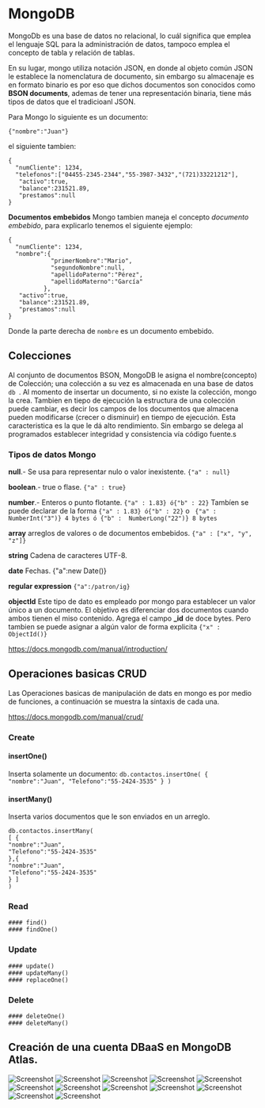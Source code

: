 # MongoDB
MongoDb es una base de datos no relacional, lo cuál significa que emplea el lenguaje SQL para la administración de datos, tampoco emplea el concepto de tabla y relación de tablas.

En su lugar, mongo utiliza notación JSON, en donde al objeto común JSON le establece la nomenclatura de documento, sin embargo su almacenaje es en formato binario es por eso que dichos documentos son conocidos como **BSON documents**, ademas de tener una representación binaria, tiene más tipos de datos que el tradicioanl JSON.

Para Mongo lo siguiente es un documento:


```
{"nombre":"Juan"}
```

el siguiente tambien:
```
{
  "numCliente": 1234,
  "telefonos":["04455-2345-2344","55-3987-3432","(721)33221212"],
   "activo":true,
   "balance":231521.89,
   "prestamos":null
}
```

**Documentos embebidos**
Mongo tambien maneja el concepto *documento embebido*, para explicarlo tenemos el siguiente ejemplo:
```
{
  "numCliente": 1234,
  "nombre":{
            "primerNombre":"Mario",
            "segundoNombre":null,
            "apellidoPaterno":"Pérez",
            "apellidoMaterno":"García"
          },
   "activo":true,
   "balance":231521.89,
   "prestamos":null
}
```
Donde la parte derecha de ``` nombre ``` es un documento embebido.

## Colecciones
Al conjunto de documentos BSON, MongoDB le asigna el nombre(concepto) de Colección; una colección a su vez es almacenada en una base de datos ```db ```.
Al momento de insertar un documento, si no existe la colección, mongo la crea. Tambien en tiepo de ejecución la estructura de una colección puede cambiar, es decir los campos de los documentos que almacena pueden modificarse (crecer o disminuir) en tiempo de ejecución. Esta caracteristica es la que le dá alto rendimiento. Sin embargo se delega al programados establecer integridad y consistencia vía código fuente.s


### Tipos de datos Mongo
**null**.- Se usa para representar nulo o valor inexistente. ``` {"a" : null} ```

**boolean**.- true o flase. ``` {"a" : true} ```

**number**.- Enteros o punto flotante. ``` {"a" : 1.83} ó{"b" : 22} ```
Tambíen se puede declarar de la forma ``` {"a" : 1.83} ó{"b" : 22} ``` o ``` {"a" : NumberInt("3")} 4 bytes ó {"b" :  NumberLong("22")} 8 bytes```

**array** arreglos de valores o de documentos embebidos. ``` {"a" : ["x", "y", "z"]} ```

**string** Cadena de caracteres UTF-8.

**date** Fechas. {"a":new Date()}

**regular expression** ``` {"a":/patron/ig} ```

**objectId** Este tipo de dato es empleado por mongo para establecer un valor único a un documento. El objetivo es diferenciar dos documentos cuando  ambos tienen el miso contenido. Agrega el campo **_id** de doce bytes.
Pero tambien se puede asignar  a algún valor de forma explicita ``` {"x" : ObjectId()} ```

https://docs.mongodb.com/manual/introduction/

## Operaciones basicas CRUD
Las Operaciones basicas de manipulación de dats en mongo es por medio de funciones, a continuación se muestra la sintaxis de cada una.

https://docs.mongodb.com/manual/crud/
  ### Create

  #### insertOne()
  Inserta solamente un documento:
      ```
      db.contactos.insertOne(
      {
      "nombre":"Juan",
      "Telefono":"55-2424-3535"
      }
      )
      ```

  #### insertMany()
  Inserta varios documentos que le son enviados en un arreglo.
  ```
  db.contactos.insertMany(
  [ {
  "nombre":"Juan",
  "Telefono":"55-2424-3535"
  },{
  "nombre":"Juan",
  "Telefono":"55-2424-3535"
  } ]
  )
  ```

  ### Read
    #### find()
    #### findOne()
  ### Update
    #### update()
    #### updateMany()
    #### replaceOne()
  ### Delete
    #### deleteOne()
    #### deleteMany()
## Creación de una cuenta DBaaS en MongoDB Atlas.

![Screenshot](image1.PNG)
![Screenshot](image2.PNG)
![Screenshot](image3.PNG)
![Screenshot](image4.PNG)
![Screenshot](image5.PNG)
![Screenshot](image6.PNG)
![Screenshot](image7.PNG)
![Screenshot](image8.PNG)
![Screenshot](image9PNG)
![Screenshot](image10.PNG)
![Screenshot](image11.PNG)
![Screenshot](image12.PNG)

